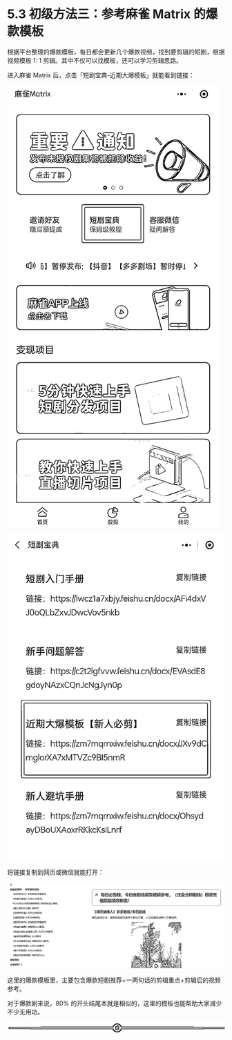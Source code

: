 # 5.3 初级方法三：参考麻雀 Matrix 的爆款模板

根据平台整理的爆款模板，每日都会更新几个爆款视频，找到要剪辑的短剧，根据视频模板 1: 1 剪辑。其中不仅可以找模板，还可以学习剪辑思路。

进入麻雀 Matrix 后，点击「短剧宝典-近期大爆模板」就能看到链接：

![](img/033332147e649f4a80ce80c63f3a74d4.png)

![](img/0892ba7ad2d1e97cadf1c7b3b21b53cd.png)

将链接复制到网页或微信就能打开：

![](img/79639103c1fd58657342b49de6e11517.png)

这里的爆款模板里，主要包含爆款短剧推荐+一两句话的剪辑重点+剪辑后的视频参考。

对于爆款剧来说，80% 的开头结尾本就是相似的，这里的模板也能帮助大家减少不少无用功。

![](img/e3f2879ffbe01683a4abd019b77011d8.png)